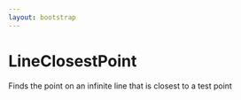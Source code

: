 ```yaml
---
layout: bootstrap
---
```


# LineClosestPoint

Finds the point on an infinite line that is closest to a test point


